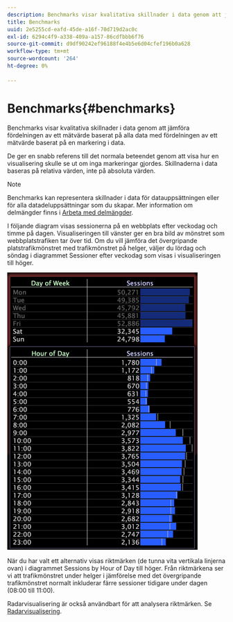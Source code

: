 ```yaml
---
description: Benchmarks visar kvalitativa skillnader i data genom att jämföra fördelningen av ett mätvärde baserat på alla data med fördelningen av ett mätvärde baserat på en markering i data.
title: Benchmarks
uuid: 2e5255cd-eafd-45de-a16f-70d719d2ac0c
exl-id: 6294c4f9-a338-409a-a157-86cdfbbb6f76
source-git-commit: d9df90242ef96188f4e4b5e6d04cfef196b0a628
workflow-type: tm+mt
source-wordcount: '264'
ht-degree: 0%

---
```


# Benchmarks{#benchmarks}

Benchmarks visar kvalitativa skillnader i data genom att jämföra fördelningen av ett mätvärde baserat på alla data med fördelningen av ett mätvärde baserat på en markering i data.

De ger en snabb referens till det normala beteendet genom att visa hur en visualisering skulle se ut om inga markeringar gjordes. Skillnaderna i data baseras på relativa värden, inte på absoluta värden.

>[!NOTE]
>
>Benchmarks kan representera skillnader i data för datauppsättningen eller för alla datadeluppsättningar som du skapar. Mer information om delmängder finns i [Arbeta med delmängder](../../../home/c-get-started/c-vis/c-wk-subsets/c-wk-subsets.md#concept-43809322b6374d5cb2536630a13e943b).

I följande diagram visas sessionerna på en webbplats efter veckodag och timme på dagen. Visualiseringen till vänster ger en bra bild av mönstret som webbplatstrafiken tar över tid. Om du vill jämföra det övergripande platstrafikmönstret med trafikmönstret på helger, väljer du lördag och söndag i diagrammet Sessioner efter veckodag som visas i visualiseringen till höger.

![](assets/wsp_Custom_Benchmarks-Selection.png)

När du har valt ett alternativ visas riktmärken (de tunna vita vertikala linjerna ovan) i diagrammet Sessions by Hour of Day till höger. Från riktmärkena ser vi att trafikmönstret under helger i jämförelse med det övergripande trafikmönstret normalt inkluderar färre sessioner tidigare under dagen (08:00 till 11:00).

Radarvisualisering är också användbart för att analysera riktmärken. Se [Radarvisualisering](../../../home/c-get-started/c-analysis-vis/t-radar-vis.md#task-aeb2531e11ca48b597d5b0d704964dc8).
